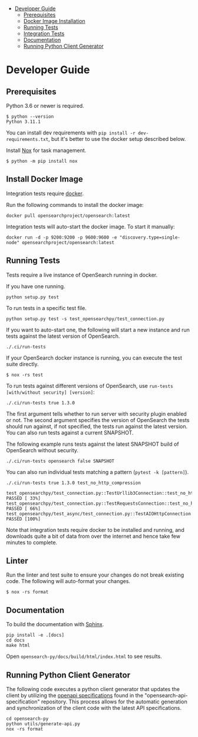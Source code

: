 - [Developer Guide](#developer-guide)
  - [Prerequisites](#prerequisites)
  - [Docker Image Installation](#docker-setup)
  - [Running Tests](#running-tests)
  - [Integration Tests](#integration-tests)
  - [Documentation](#documentation)
  - [Running Python Client Generator](#running-python-client-generator)

# Developer Guide

## Prerequisites

Python 3.6 or newer is required.

```
$ python --version
Python 3.11.1
```

You can install dev requirements with `pip install -r dev-requirements.txt`, but it's better to use the docker setup described below.

Install [Nox](https://nox.thea.codes/en/stable/) for task management.

```
$ python -m pip install nox
```

## Install Docker Image

Integration tests require [docker](https://opensearch.org/docs/latest/install-and-configure/install-opensearch/docker/).

Run the following commands to install the docker image:

```
docker pull opensearchproject/opensearch:latest
```

Integration tests will auto-start the docker image. To start it manually:

```
docker run -d -p 9200:9200 -p 9600:9600 -e "discovery.type=single-node" opensearchproject/opensearch:latest
```

## Running Tests

Tests require a live instance of OpenSearch running in docker.

If you have one running.

```
python setup.py test
```

To run tests in a specific test file.

```
python setup.py test -s test_opensearchpy/test_connection.py
```

If you want to auto-start one, the following will start a new instance and run tests against the latest version of OpenSearch.

```
./.ci/run-tests
```

If your OpenSearch docker instance is running, you can execute the test suite directly.

```
$ nox -rs test
```

To run tests against different versions of OpenSearch, use `run-tests [with/without security] [version]`:

```
./.ci/run-tests true 1.3.0
```

The first argument tells whether to run server with security plugin enabled or not. The second argument specifies the version of OpenSearch the tests should run against, if not specified, the tests run against the latest version. You can also run tests against a current SNAPSHOT.

The following example runs tests against the latest SNAPSHOT build of OpenSearch without security.

```
./.ci/run-tests opensearch false SNAPSHOT
```

You can also run individual tests matching a pattern (`pytest -k [pattern]`). 

```
./.ci/run-tests true 1.3.0 test_no_http_compression

test_opensearchpy/test_connection.py::TestUrllib3Connection::test_no_http_compression PASSED [ 33%]
test_opensearchpy/test_connection.py::TestRequestsConnection::test_no_http_compression PASSED [ 66%]
test_opensearchpy/test_async/test_connection.py::TestAIOHttpConnection::test_no_http_compression PASSED [100%]
```

Note that integration tests require docker to be installed and running, and downloads quite a bit of data from over the internet and hence take few minutes to complete.

## Linter

Run the linter and test suite to ensure your changes do not break existing code. The following will auto-format your changes.

```
$ nox -rs format
```

## Documentation

To build the documentation with [Sphinx](https://www.sphinx-doc.org/).

```
pip install -e .[docs]
cd docs
make html
```

Open `opensearch-py/docs/build/html/index.html` to see results.

## Running Python Client Generator

The following code executes a python client generator that updates the client by utilizing the [openapi specifications](https://github.com/opensearch-project/opensearch-api-specification/blob/main/OpenSearch.openapi.json) found in the "opensearch-api-specification" repository. This process allows for the automatic generation and synchronization of the client code with the latest API specifications.

```
cd opensearch-py
python utils/generate-api.py
nox -rs format
```
